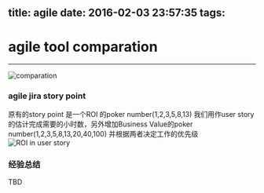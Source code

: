 title: agile
date: 2016-02-03 23:57:35
tags:
---

# agile tool comparation

------


![comparation](http://7xk67t.com1.z0.glb.clouddn.com/agile-comparation.png)

### agile jira story point
原有的story point 是一个ROI 的poker number(1,2,3,5,8,13)
我们用作user story的估计完成需要的小时数，另外增加Business Value的poker number(1,2,3,5,8,13,20,40,100) 
并根据两者决定工作的优先级
![ROI in user story](https://www.scrumalliance.org/system/resource_files/0000/3685/liip1.JPG)

### 经验总结
TBD